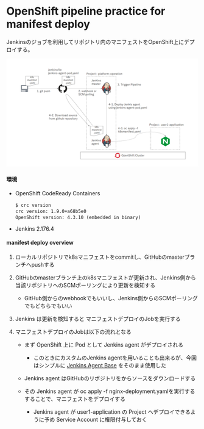 # OpenShift pipeline practice for manifest deploy

Jenkinsのジョブを利用してリポジトリ内のマニフェストをOpenShift上にデプロイする。

![overview](manifest-deploy-overview.png)

#### 環境

- OpenShift CodeReady Containers

  ```
  $ crc version
  crc version: 1.9.0+a68b5e0
  OpenShift version: 4.3.10 (embedded in binary)
  ```

- Jenkins 2.176.4

  

#### manifest deploy overview

1. ローカルリポジトリでk8sマニフェストをcommitし、GitHubのmasterブランチへpushする
2. GitHubのmasterブランチ上のk8sマニフェストが更新され、Jenkins側から当該リポジトリへのSCMポーリングにより更新を検知する

   - GitHub側からのwebhookでもいいし、Jenkins側からのSCMポーリングでもどちらでもいい
3. Jenkins は更新を検知すると マニフェストデプロイのJobを実行する

4. マニフェストデプロイのJobは以下の流れとなる

   - まず OpenShift 上に Pod として Jenkins agent がデプロイされる
     - このときにカスタムのJenkins agentを用いることも出来るが、今回はシンプルに [Jenkins Agent Base](https://quay.io/repository/openshift/origin-jenkins-agent-base?tag=latest&tab=tags) をそのまま使用した
   - Jenkins agent はGitHubのリポジトリをからソースをダウンロードする
   - その Jenkins agent が oc apply -f nginx-deployment.yamlを実行するすることで、マニフェストをデプロイする

     - Jenkins agent が user1-application の Project へデプロイできるように予め Service Account に権限付与しておく
